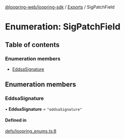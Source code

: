 [@loopring-web/loopring-sdk](../README.md) / [Exports](../modules.md) / SigPatchField

# Enumeration: SigPatchField

## Table of contents

### Enumeration members

- [EddsaSignature](SigPatchField.md#eddsasignature)

## Enumeration members

### EddsaSignature

• **EddsaSignature** = `"eddsaSignature"`

#### Defined in

[defs/loopring_enums.ts:8](https://github.com/Loopring/loopring_sdk/blob/02976c9/src/defs/loopring_enums.ts#L8)
